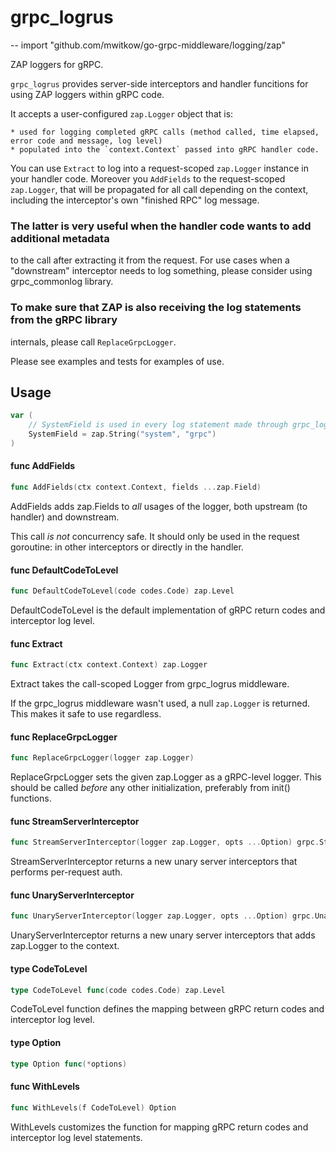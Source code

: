 # grpc_logrus
--
    import "github.com/mwitkow/go-grpc-middleware/logging/zap"

ZAP loggers for gRPC.

`grpc_logrus` provides server-side interceptors and handler funcitions for using
ZAP loggers within gRPC code.

It accepts a user-configured `zap.Logger` object that is:

    * used for logging completed gRPC calls (method called, time elapsed, error code and message, log level)
    * populated into the `context.Context` passed into gRPC handler code.

You can use `Extract` to log into a request-scoped `zap.Logger` instance in your
handler code. Moreover you `AddFields` to the request-scoped `zap.Logger`, that
will be propagated for all call depending on the context, including the
interceptor's own "finished RPC" log message.

### The latter is very useful when the handler code wants to add additional metadata
to the call after extracting it from the request. For use cases when a
"downstream" interceptor needs to log something, please consider using
grpc_commonlog library.

### To make sure that ZAP is also receiving the log statements from the gRPC library
internals, please call `ReplaceGrpcLogger`.

Please see examples and tests for examples of use.

## Usage

```go
var (
	// SystemField is used in every log statement made through grpc_logrus. Can be overwritten before any initialization code.
	SystemField = zap.String("system", "grpc")
)
```

#### func  AddFields

```go
func AddFields(ctx context.Context, fields ...zap.Field)
```
AddFields adds zap.Fields to *all* usages of the logger, both upstream (to
handler) and downstream.

This call *is not* concurrency safe. It should only be used in the request
goroutine: in other interceptors or directly in the handler.

#### func  DefaultCodeToLevel

```go
func DefaultCodeToLevel(code codes.Code) zap.Level
```
DefaultCodeToLevel is the default implementation of gRPC return codes and
interceptor log level.

#### func  Extract

```go
func Extract(ctx context.Context) zap.Logger
```
Extract takes the call-scoped Logger from grpc_logrus middleware.

If the grpc_logrus middleware wasn't used, a null `zap.Logger` is returned. This
makes it safe to use regardless.

#### func  ReplaceGrpcLogger

```go
func ReplaceGrpcLogger(logger zap.Logger)
```
ReplaceGrpcLogger sets the given zap.Logger as a gRPC-level logger. This should
be called *before* any other initialization, preferably from init() functions.

#### func  StreamServerInterceptor

```go
func StreamServerInterceptor(logger zap.Logger, opts ...Option) grpc.StreamServerInterceptor
```
StreamServerInterceptor returns a new unary server interceptors that performs
per-request auth.

#### func  UnaryServerInterceptor

```go
func UnaryServerInterceptor(logger zap.Logger, opts ...Option) grpc.UnaryServerInterceptor
```
UnaryServerInterceptor returns a new unary server interceptors that adds
zap.Logger to the context.

#### type CodeToLevel

```go
type CodeToLevel func(code codes.Code) zap.Level
```

CodeToLevel function defines the mapping between gRPC return codes and
interceptor log level.

#### type Option

```go
type Option func(*options)
```


#### func  WithLevels

```go
func WithLevels(f CodeToLevel) Option
```
WithLevels customizes the function for mapping gRPC return codes and interceptor
log level statements.
